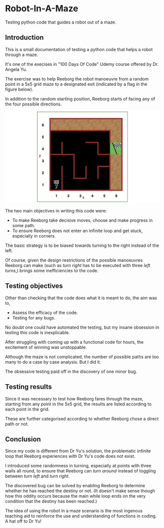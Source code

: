 # Robot-In-A-Maze
Testing python code that guides a robot out of a maze.

## Introduction

This is a small documentation of testing a python code that helps a robot through a maze. 

It's one of the execises in "100 Days Of Code" Udemy course offered by Dr. Angela Yu.

The exercise was to help Reeborg the robot manoeuvre from a random point in a 5x5 grid maze to a designated exit (indicated by a flag in the figure below). 

In addition to the random starting position, Reeborg starts of facing any of the four possible directions.  



![Figure: The maze](img/the-maze-5by5.png)



The two main objectives in writing this code were:

- To make Reeborg take decisive moves, choose and make progress in some path.
- To ensure Reeborg does not enter an infinite loop and get stuck, especially in corners.

The basic strategy is to be biased towards turning to the right instead of the left. 

Of course, given the design restrictions of the possible manoeuvres Reeborg can make (such as _turn right_ has to be executed with three _left turns_,) brings some inefficiencies to the code.



## Testing objectives

Other than checking that the code does what it is meant to do, the aim was to,

- Assess the efficacy of the code.
- Testing for any bugs.

No doubt one could have automated the testing, but my insane obsession in testing this code is inexplicable.

After struggling with coming up with a functional code for hours, the excitement of winning was unstoppable.

Although the maze is not complicated, the number of possible paths are too many to do a case by case analysis. But I did it. 

The obsessive testing paid off in the discovery of one minor bug.



## Testing results

Since it was necessary to test how Reeborg fares through the maze, starting from any point in the 5x5 grid, the results are listed according to each point in the grid. 

These are further categorised according to whether Reeborg chose a direct path or not.



## Conclusion

Since my code is different from Dr Yu's solution, the problematic infinite loop that Reeborg experiences with Dr Yu's code does not exist. 

I introduced some randomness in turning, especially at points with three walls all round, to ensure that Reeborg can _turn around_ instead of toggling between _turn left_ and _turn right_.

The discovered bug can be solved by enabling Reeborg to determine whether he has reached the destiny or not. (It doesn't make sense though how this oddity occurs because the main while loop ends on the very condition that the destiny has been reached.) 

The idea of using the robot in a maze scenario is the most ingenous teaching aid to reinforce the use and understanding of functions in coding. A hat off to Dr Yu! 
